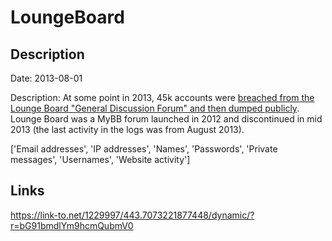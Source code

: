 # LoungeBoard

## Description

Date: 2013-08-01

Description:
At some point in 2013, 45k accounts were <a href="http://leak.sx/thread-186921" target="_blank" rel="noopener">breached from the Lounge Board "General Discussion Forum" and then dumped publicly</a>. Lounge Board was a MyBB forum launched in 2012 and discontinued in mid 2013 (the last activity in the logs was from August 2013).


['Email addresses', 'IP addresses', 'Names', 'Passwords', 'Private messages', 'Usernames', 'Website activity']

## Links

https://link-to.net/1229997/443.7073221877448/dynamic/?r=bG91bmdlYm9hcmQubmV0